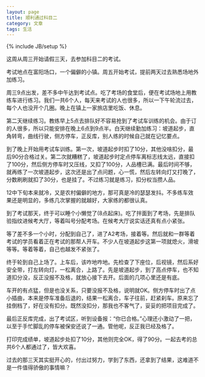 ```yaml
---
layout: page    
title: 顺利通过科目二  
category: 文章    
tags: 生活   
---
```


{% include JB/setup %}

这周从周三开始请假三天，去参加科目二的考试。   

考试地点在富阳场口，一个偏僻的小镇。周五开始考试，提前两天过去熟悉场地外加练习。  

周三9点出发，差不多中午达到考试点。吃了考场的食堂后，便在考试场地上用教练车进行练习。我们一共6个人，每天来考试的人也很多，所以一下午轮流过去，每个人也没开个几圈。晚上在镇上一家旅店里吃饭、休息。  

第二天继续练习。教练早上5点去排队好不容易抢到了考试车训练的机会。由于订的人很多，所以只能安排在晚上6点到9点半。白天继续勤加练习：坡道起步，直角转弯，曲线行驶，侧方停车，正反库，别人练的时候自己就在记忆要点。

到了晚上开始用考试车训练。第一次，坡道起步时扣了10分，其他没啥扣分，最后90分合格过关。第二次就糟糕了，坡道起步时定点停车离标志线太远，直接扣了100分，然后侧方停车时又压线，又扣了100分，人品槽已满。最后时间不够，就再练了一次坡道起步，这次还是出了点问题，心一慌，然后左转向灯又打晚了，分数刷刷就扣了30分，也是挂了。不过练习就是练习，扣分权当攒人品。

12中下旬本来就冷，又是农村偏僻的地方，那可真是冷的瑟瑟发抖。不多练车效果还是明显的，多练几次掌握的就越好，大家练的都很认真。

到了考试那天，终于可以睡个小懒觉了(8点起床)。吃了拌面到了考场，先是排队验指纹进候考大厅，等着叫号分配考场。在候考大厅说实话还真有点小紧张。

等了差不多一个小时，分配到自己了，进了A2考场，接着等。然后就和一群等着考试的学员看着正在考试的那帮人开车。不少人在坡道起步这第一项就熄火，滑坡等等。等着等着，自己也越发不紧张了。

终于轮到自己上场了。上车后，该咋地咋地。先检查了下座位，后视镜，然后系好安全带，打左转向灯，一松离合，上路了。先是坡道起步，到了高点停车，也不知道扣分没，反正没报不及格，就放心接下去开。后面的几项心里还是有底。

车开的有点猛，但是也没关系，只要没报不及格，说明就OK。侧方停车时出了点小插曲，本来是停车准备后退的，结果一松离合，车子往前，赶紧刹车。原来忘了挂倒档了，好在没有扣分。既然没扣分，那我也不客气了，妥妥的把项目完成了。

最后正反库完成，出了考试区，听到设备报：“你已合格。”心理还小激动了一把，以至于手忙脚乱的停车被保安还说了一通。管他呢，反正我已经及格了。

打印完成绩单，坡道起步处扣了10分，其他则完全OK，得了90分。一起去考的总共6个人都通过了，皆大欢喜。

过去的那三天其实挺开心的，付出过努力，学到了东西，还拿到了结果，这难道不是一件值得骄傲的事情嘛？



